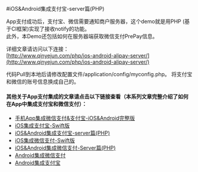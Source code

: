 #iOS&Android集成支付宝-server篇(PHP)

App支付成功后，支付宝、微信需要通知商户服务器，这个demo就是用PHP (基于CI框架)实现了接收notify的功能。  
此外，本Demo还包括如何在服务器端获取微信支付PrePay信息。

详细文章请访问以下连接：  
[http://www.qinyejun.com/php/ios-android-alipay-server/](http://www.qinyejun.com/php/ios-android-alipay-server/)

代码Pull到本地后请修改配置文件/application/config/myconfig.php。 将支付宝和微信的账号信息换成自己的。

#### 其他关于App支付集成的文章请点击以下链接查看（本系列文章完整介绍了如何在App中集成支付宝和微信支付）：  
- [手机App集成微信支付&支付宝-iOS&Android完整版](http://www.qinyejun.com/ios/app-wechatpay-alipay-ios-android/)
- [iOS集成支付宝-Swift版](http://www.qinyejun.com/ios/ios-alipay-swift)
- [iOS&Android集成支付宝-server篇(PHP)](http://www.qinyejun.com/php/ios-android-alipay-server/)
- [iOS集成微信支付-Swift版](http://www.qinyejun.com/ios/ios-wechatpay-swift/)
- [iOS&Android集成微信支付-Server篇(PHP)](http://www.qinyejun.com/php/ios-wechatpay-server-php/)
- [Android集成微信支付](http://www.qinyejun.com/android/android-wechatpay/)
- [Android集成支付宝](http://www.qinyejun.com/android/android-alipay/)
